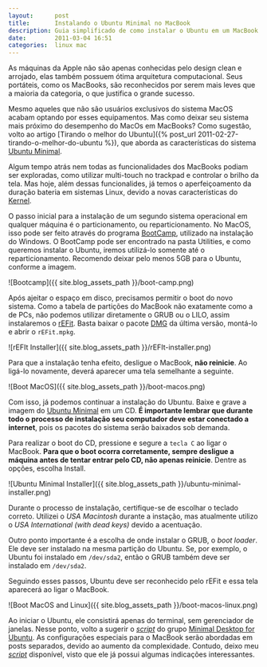 ```yaml
---
layout:      post
title:       Instalando o Ubuntu Minimal no MacBook
description: Guia simplificado de como instalar o Ubuntu em um MacBook.
date:        2011-03-04 16:51
categories:  linux mac
---
```


As máquinas da Apple não são apenas conhecidas pelo design clean e arrojado, elas também possuem ótima arquitetura computacional. Seus portáteis, como os MacBooks, são reconhecidos por serem mais leves que a maioria da categoria, o que justifica o grande sucesso.

Mesmo aqueles que não são usuários exclusivos do sistema MacOS acabam optando por esses equipamentos. Mas como deixar seu sistema mais próximo do desempenho do MacOs em MacBooks? Como sugestão, volto ao artigo [Tirando o melhor do Ubuntu]({% post_url 2011-02-27-tirando-o-melhor-do-ubuntu %}), que aborda as características do sistema [Ubuntu Minimal][ubuntu-minimal-cd].

Algum tempo atrás nem todas as funcionalidades dos MacBooks podiam ser exploradas, como utilizar multi-touch no trackpad e controlar o brilho da tela. Mas hoje, além dessas funcionalides, já temos o aperfeiçoamento da duração bateria em sistemas Linux, devido a novas características do [Kernel][kernel].

O passo inicial para a instalação de um segundo sistema operacional em qualquer máquina é o particionamento, ou reparticionamento. No MacOS, isso pode ser feito através do programa [BootCamp][boot-camp], utilizado na instalação do Windows. O BootCamp pode ser encontrado na pasta Utilities, e como queremos instalar o Ubuntu, iremos utilizá-lo somente até o reparticionamento. Recomendo deixar pelo menos 5GB para o Ubuntu, conforme a imagem.

![Bootcamp]({{ site.blog_assets_path }}/boot-camp.png)

Após ajeitar o espaço em disco, precisamos permitir o boot do novo sistema. Como a tabela de partições do MacBook não exatamente como a de PCs, não podemos utilizar diretamente o GRUB ou o LILO, assim instalaremos o [rEFit][refit]. Basta baixar o pacote [DMG][refit-dmg] da última versão, montá-lo e abrir o `rEFit.mpkg`.

![rEFIt Installer]({{ site.blog_assets_path }}/rEFIt-installer.png)

Para que a instalação tenha efeito, desligue o MacBook, **não reinicie**. Ao ligá-lo novamente, deverá aparecer uma tela semelhante a seguinte.

![Boot MacOS]({{ site.blog_assets_path }}/boot-macos.png)

Com isso, já podemos continuar a instalação do Ubuntu. Baixe e grave a imagem do [Ubuntu Minimal][ubuntu-minimal-cd] em um CD. **É importante lembrar que durante todo o processo de instalação seu computador deve estar conectado a internet**, pois os pacotes do sistema serão baixados sob demanda.

Para realizar o boot do CD, pressione e segure a `tecla C` ao ligar o MacBook. **Para que o boot ocorra corretamente, sempre desligue a máquina antes de tentar entrar pelo CD, não apenas reinicie**. Dentre as opções, escolha Install.

![Ubuntu Minimal Installer]({{ site.blog_assets_path }}/ubuntu-minimal-installer.png)

Durante o processo de instalação, certifique-se de escolhar o teclado correto. Utilizei o *USA Macintosh* durante a instação, mas atualmente utilizo o *USA International (with dead keys)* devido a acentuação.

Outro ponto importante é a escolha de onde instalar o GRUB, o *boot loader*. Ele deve ser instalado na mesma partição do Ubuntu. Se, por exemplo, o Ubuntu foi instalado em `/dev/sda2`, então o GRUB também deve ser instalado em `/dev/sda2`.

Seguindo esses passos, Ubuntu deve ser reconhecido pelo rEFit e essa tela aparecerá ao ligar o MacBook.

![Boot MacOS and Linux]({{ site.blog_assets_path }}/boot-macos-linux.png)

Ao iniciar o Ubuntu, ele consistirá apenas do terminal, sem gerenciador de janelas. Nesse ponto, volto a sugerir o [*script*][ubuntu-minimal-script] do grupo [Minimal Desktop for Ubuntu][ubuntu-minimal-desktop]. As configurações especiais para o MacBook serão abordadas em posts separados, devido ao aumento da complexidade. Contudo, deixo meu [*script*][my-ubuntu-minimal-script] disponível, visto que ele já possui algumas indicações interessantes.

[ubuntu-minimal-cd]:        https://help.ubuntu.com/community/Installation/MinimalCD
[kernel]:                   https://www.kernel.org
[boot-camp]:                https://support.apple.com/boot-camp
[refit]:                    http://refit.sourceforge.net
[refit-dmg]:                https://sourceforge.net/projects/refit/files/rEFIt/
[ubuntu-minimal-desktop]:   https://minimal-desktop.blogspot.com
[ubuntu-minimal-script]:    https://github.com/AntonioPT/minimal-desktop-for-ubuntu/blob/e799996f02aba1947329cbd57ce343b3848a4431/script.sh
[my-ubuntu-minimal-script]: https://gist.github.com/repinel/8f15e5acb4fe8a08ecdd
